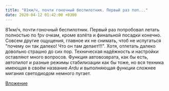 ```yaml
---
title: "81км/ч, почти гоночный беспилотник. Первый раз поп..."
date: 2020-04-12 01:42:00 +0300
---
```


81км/ч, почти гоночный беспилотник. Первый раз попробовал летать полностью по fpv очкам, кроме взлёта и финальной посадки конечно. Совсем другие ощущения, главное их не снимать, чтоб не испугаться "почему он так далеко! Что он там делает!!!". Хотя, отлетать далеко довольно страшно до сих пор. Техническая надёжность и настройки оставляют много вопросов. Функция автовозврата, как бы есть, автопилот и разные режимы стабилизации как бы тоже, но вся техника имеющая в своём название *Ardu* и выполняющая функции сложнее мигания светодиодом немного пугает.

[Вложение](https://vk.com/photo41076938_457246441)

